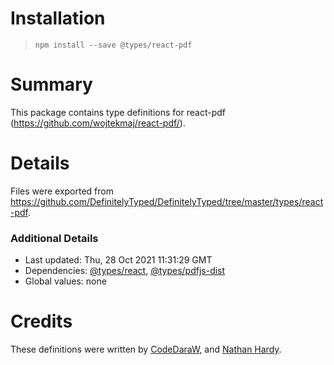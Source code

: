 # Installation
> `npm install --save @types/react-pdf`

# Summary
This package contains type definitions for react-pdf (https://github.com/wojtekmaj/react-pdf/).

# Details
Files were exported from https://github.com/DefinitelyTyped/DefinitelyTyped/tree/master/types/react-pdf.

### Additional Details
 * Last updated: Thu, 28 Oct 2021 11:31:29 GMT
 * Dependencies: [@types/react](https://npmjs.com/package/@types/react), [@types/pdfjs-dist](https://npmjs.com/package/@types/pdfjs-dist)
 * Global values: none

# Credits
These definitions were written by [CodeDaraW](https://github.com/CodeDaraW), and [Nathan Hardy](https://github.com/nhardy).
